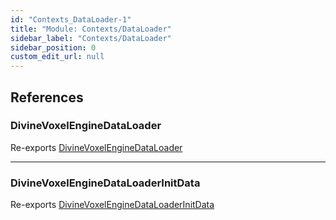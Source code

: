 ```yaml
---
id: "Contexts_DataLoader-1"
title: "Module: Contexts/DataLoader"
sidebar_label: "Contexts/DataLoader"
sidebar_position: 0
custom_edit_url: null
---
```


## References

### DivineVoxelEngineDataLoader

Re-exports [DivineVoxelEngineDataLoader](../classes/Contexts_DataLoader_DivineVoxelEngineDataLoader.DivineVoxelEngineDataLoader.md)

___

### DivineVoxelEngineDataLoaderInitData

Re-exports [DivineVoxelEngineDataLoaderInitData](Contexts_DataLoader_DivineVoxelEngineDataLoader.md#divinevoxelenginedataloaderinitdata)
